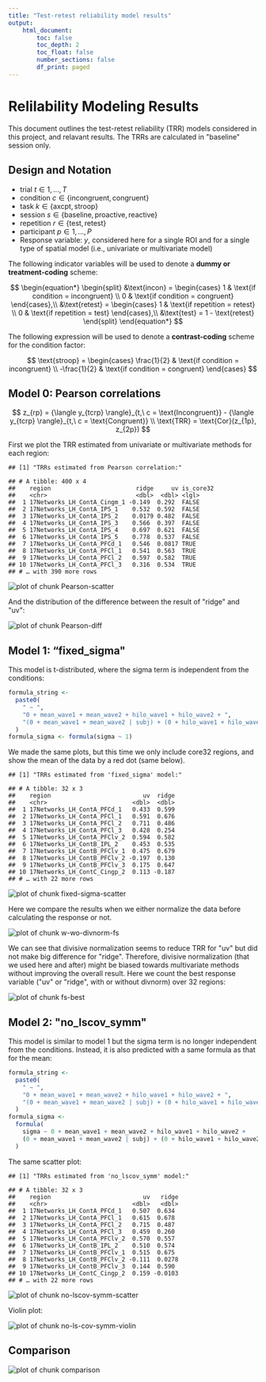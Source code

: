 ```yaml
---
title: "Test-retest reliability model results"
output: 
    html_document:
        toc: false
        toc_depth: 2
        toc_float: false
        number_sections: false
        df_print: paged
---
```




# Relilability Modeling Results

This document outlines the test-retest reliability (TRR) models considered in this project, and relavant results. The TRRs are calculated in "baseline" session only.

## Design and Notation


- trial $t \in 1, ..., T$
- condition $c \in \{\text{incongruent}, \text{congruent}\}$
- task $k \in \{\text{axcpt}, \text{stroop}\}$
- session $s \in \{\text{baseline}, \text{proactive}, \text{reactive}\}$
- repetition $r \in \{\text{test}, \text{retest}\}$
- participant $p \in 1, ..., P$
- Response variable: $y$, considered here for a single ROI and for a single type of spatial model (i.e., univariate or multivariate model)

The following indicator variables will be used to denote a $\textbf{dummy or treatment-coding}$ scheme:

$$
\begin{equation*}
\begin{split}
	&\text{incon} = 
	\begin{cases}
		1 & \text{if condition = incongruent} \\
		0 & \text{if condition = congruent}
	\end{cases},\\
	&\text{retest} = 
	\begin{cases}
		1 & \text{if repetition = retest} \\
		0 & \text{if repetition = test}
	\end{cases},\\
	&\text{test} = 1 - \text{retest}
\end{split}
\end{equation*}
$$


The following expression will be used to denote a $\textbf{contrast-coding}$ scheme for the condition factor:

$$
  \text{stroop} = 
  \begin{cases}
    \frac{1}{2} & \text{if condition = incongruent} \\
    -\frac{1}{2} & \text{if condition = congruent}
  \end{cases}
$$

## Model 0: Pearson correlations

$$
z_{rp} = {\langle y_{tcrp} \rangle}_{t,\ c = \text{Incongruent}} - {\langle y_{tcrp} \rangle}_{t,\ c = \text{Congruent}} \\
\text{TRR} = \text{Cor}(z_{1p}, z_{2p})
$$

First we plot the TRR estimated from univariate or multivariate methods for each region:


```
## [1] "TRRs estimated from Pearson correlation:"
```

```
## # A tibble: 400 x 4
##    region                        ridge     uv is_core32
##    <chr>                         <dbl>  <dbl> <lgl>    
##  1 17Networks_LH_ContA_Cingm_1 -0.149  0.292  FALSE    
##  2 17Networks_LH_ContA_IPS_1    0.532  0.592  FALSE    
##  3 17Networks_LH_ContA_IPS_2    0.0179 0.482  FALSE    
##  4 17Networks_LH_ContA_IPS_3    0.566  0.397  FALSE    
##  5 17Networks_LH_ContA_IPS_4    0.697  0.621  FALSE    
##  6 17Networks_LH_ContA_IPS_5    0.778  0.537  FALSE    
##  7 17Networks_LH_ContA_PFCd_1   0.546  0.0817 TRUE     
##  8 17Networks_LH_ContA_PFCl_1   0.541  0.563  TRUE     
##  9 17Networks_LH_ContA_PFCl_2   0.597  0.582  TRUE     
## 10 17Networks_LH_ContA_PFCl_3   0.316  0.534  TRUE     
## # … with 390 more rows
```

![plot of chunk Pearson-scatter](figure/Pearson-scatter-1.png)

And the distribution of the difference between the result of "ridge" and "uv":

![plot of chunk Pearson-diff](figure/Pearson-diff-1.png)

## Model 1: “fixed_sigma"

This model is t-distributed, where the sigma term is independent from the conditions:


```r
formula_string <-
  paste0(
    " ~ ",
    "0 + mean_wave1 + mean_wave2 + hilo_wave1 + hilo_wave2 + ",
    "(0 + mean_wave1 + mean_wave2 | subj) + (0 + hilo_wave1 + hilo_wave2 | subj)"
  )
formula_sigma <- formula(sigma ~ 1)
```

We made the same plots, but this time we only include core32 regions, and show the mean of the data by a red dot (same below).


```
## [1] "TRRs estimated from 'fixed_sigma' model:"
```

```
## # A tibble: 32 x 3
##    region                          uv  ridge
##    <chr>                        <dbl>  <dbl>
##  1 17Networks_LH_ContA_PFCd_1   0.433  0.599
##  2 17Networks_LH_ContA_PFCl_1   0.591  0.676
##  3 17Networks_LH_ContA_PFCl_2   0.711  0.486
##  4 17Networks_LH_ContA_PFCl_3   0.428  0.254
##  5 17Networks_LH_ContA_PFClv_2  0.594  0.582
##  6 17Networks_LH_ContB_IPL_2    0.453  0.535
##  7 17Networks_LH_ContB_PFClv_1  0.475  0.679
##  8 17Networks_LH_ContB_PFClv_2 -0.197  0.130
##  9 17Networks_LH_ContB_PFClv_3  0.175  0.647
## 10 17Networks_LH_ContC_Cingp_2  0.113 -0.187
## # … with 22 more rows
```

![plot of chunk fixed-sigma-scatter](figure/fixed-sigma-scatter-1.png)

Here we compare the results when we either normalize the data before calculating the response or not.

![plot of chunk w-wo-divnorm-fs](figure/w-wo-divnorm-fs-1.png)

We can see that divisive normalization seems to reduce TRR for "uv" but did not make big difference for "ridge". Therefore, divisive normalization (that we used here and after) might be biased towards multivariate methods without improving the overall result. Here we count the best response variable ("uv" or "ridge", with or without divnorm) over 32 regions:

![plot of chunk fs-best](figure/fs-best-1.png)

## Model 2: "no_lscov_symm"

This model is similar to model 1 but the sigma term is no longer independent from the conditions. Instead, it is also predicted with a same formula as that for the mean:


```r
formula_string <-
  paste0(
    " ~ ",
    "0 + mean_wave1 + mean_wave2 + hilo_wave1 + hilo_wave2 + ",
    "(0 + mean_wave1 + mean_wave2 | subj) + (0 + hilo_wave1 + hilo_wave2 | subj)"
  )
formula_sigma <-
  formula(
    sigma ~ 0 + mean_wave1 + mean_wave2 + hilo_wave1 + hilo_wave2 +
    (0 + mean_wave1 + mean_wave2 | subj) + (0 + hilo_wave1 + hilo_wave2 | subj)
  )
```

The same scatter plot:


```
## [1] "TRRs estimated from 'no_lscov_symm' model:"
```

```
## # A tibble: 32 x 3
##    region                          uv   ridge
##    <chr>                        <dbl>   <dbl>
##  1 17Networks_LH_ContA_PFCd_1   0.507  0.634 
##  2 17Networks_LH_ContA_PFCl_1   0.615  0.678 
##  3 17Networks_LH_ContA_PFCl_2   0.715  0.487 
##  4 17Networks_LH_ContA_PFCl_3   0.459  0.260 
##  5 17Networks_LH_ContA_PFClv_2  0.570  0.557 
##  6 17Networks_LH_ContB_IPL_2    0.510  0.574 
##  7 17Networks_LH_ContB_PFClv_1  0.515  0.675 
##  8 17Networks_LH_ContB_PFClv_2 -0.111  0.0278
##  9 17Networks_LH_ContB_PFClv_3  0.144  0.590 
## 10 17Networks_LH_ContC_Cingp_2  0.159 -0.0103
## # … with 22 more rows
```

![plot of chunk no-lscov-symm-scatter](figure/no-lscov-symm-scatter-1.png)

Violin plot:

![plot of chunk no-ls-cov-symm-violin](figure/no-ls-cov-symm-violin-1.png)

## Comparison

![plot of chunk comparison](figure/comparison-1.png)
